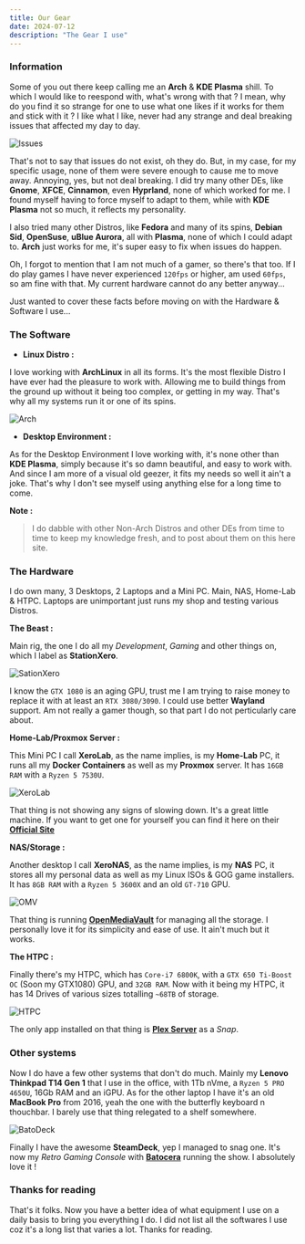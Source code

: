 ```yaml
---
title: Our Gear
date: 2024-07-12
description: "The Gear I use"
---
```

### Information

Some of you out there keep calling me an **Arch** & **KDE Plasma** shill. To which I would like to reespond with, what's wrong with that ? I mean, why do you find it so strange for one to use what one likes if it works for them and stick with it ? I like what I like, never had any strange and deal breaking issues that affected my day to day.

![Issues](https://i.imgur.com/6L7eG23.jpeg)

That's not to say that issues do not exist, oh they do. But, in my case, for my specific usage, none of them were severe enough to cause me to move away. Annoying, yes, but not deal breaking. I did try many other DEs, like **Gnome**, **XFCE**, **Cinnamon**, even **Hyprland**, none of which worked for me. I found myself having to force myself to adapt to them, while with **KDE Plasma** not so much, it reflects my personality.

I also tried many other Distros, like **Fedora** and many of its spins, **Debian Sid**, **OpenSuse**, **uBlue Aurora**, all with **Plasma**, none of which I could adapt to. **Arch** just works for me, it's super easy to fix when issues do happen.

Oh, I forgot to mention that I am not much of a gamer, so there's that too. If I do play games I have never experienced `120fps` or higher, am used `60fps`, so am fine with that. My current hardware cannot do any better anyway...

Just wanted to cover these facts before moving on with the Hardware & Software I use...

### The Software

- **Linux Distro :**

I love working with **ArchLinux** in all its forms. It's the most flexible Distro I have ever had the pleasure to work with. Allowing me to build things from the ground up without it being too complex, or getting in my way. That's why all my systems run it or one of its spins.

![Arch](https://i.imgur.com/UgV9kRn.png)

- **Desktop Environment :**

As for the Desktop Environment I love working with, it's none other than **KDE Plasma**, simply because it's so damn beautiful, and easy to work with. And since I am more of a visual old geezer, it fits my needs so well it ain't a joke. That's why I don't see myself using anything else for a long time to come.

**Note :**

> I do dabble with other Non-Arch Distros and other DEs from time to time to keep my knowledge fresh, and to post about them on this here site.

### The Hardware

I do own many, 3 Desktops, 2 Laptops and a Mini PC. Main, NAS, Home-Lab & HTPC. Laptops are unimportant just runs my shop and testing various Distros.

**The Beast :**

Main rig, the one I do all my *Development*, *Gaming* and other things on, which I label as **StationXero**.

![SationXero](https://i.imgur.com/oB2MDEv.png)

I know the `GTX 1080` is an aging GPU, trust me I am trying to raise money to replace it with at least an `RTX 3080/3090`. I could use better **Wayland** support. Am not really a gamer though, so that part I do not perticularly care about.

**Home-Lab/Proxmox Server :**

This Mini PC I call **XeroLab**, as the name implies, is my **Home-Lab** PC, it runs all my **Docker Containers** as well as my **Proxmox** server. It has `16GB RAM` with a `Ryzen 5 7530U`.

![XeroLab](https://i.imgur.com/kmw2Heg.png)

That thing is not showing any signs of slowing down. It's a great little machine. If you want to get one for yourself you can find it here on their [**Official Site**](https://genmachine.tech/products/ren7000-7530u?variant=45301439693085)

**NAS/Storage :**

Another desktop I call **XeroNAS**, as the name implies, is my **NAS** PC, it stores all my personal data as well as my Linux ISOs & GOG game installers. It has `8GB RAM` with a `Ryzen 5 3600X` and an old `GT-710` GPU.

![OMV](https://i.imgur.com/7y4TZOJ.png)

That thing is running [**OpenMediaVault**](https://www.openmediavault.org) for managing all the storage. I personally love it for its simplicity and ease of use. It ain't much but it works.

**The HTPC :**

Finally there's my HTPC, which has `Core-i7 6800K`, with a `GTX 650 Ti-Boost OC` (Soon my GTX1080) GPU, and `32GB RAM`. Now with it being my HTPC, it has 14 Drives of various sizes totalling `~68TB` of storage.

![HTPC](https://i.imgur.com/qDrszls.jpeg)

The only app installed on that thing is [**Plex Server**](https://plex.tv) as a *Snap*.

### Other systems

Now I do have a few other systems that don't do much. Mainly my **Lenovo Thinkpad T14 Gen 1** that I use in the office, with 1Tb nVme, a `Ryzen 5 PRO 4650U`, 16Gb RAM and an iGPU. As for the other laptop I have it's an old **MacBook Pro** from 2016, yeah the one with the butterfly keyboard n thouchbar. I barely use that thing relegated to a shelf somewhere.

![BatoDeck](https://i.imgur.com/3DBBhza.png)

Finally I have the awesome **SteamDeck**, yep I managed to snag one. It's now my *Retro Gaming Console* with [**Batocera**](https://xerolinux.xyz/posts/retro-deck/)  running the show. I absolutely love it !

### Thanks for reading

That's it folks. Now you have a better idea of what equipment I use on a daily basis to bring you everything I do. I did not list all the softwares I use coz it's a long list that varies a lot. Thanks for reading.

